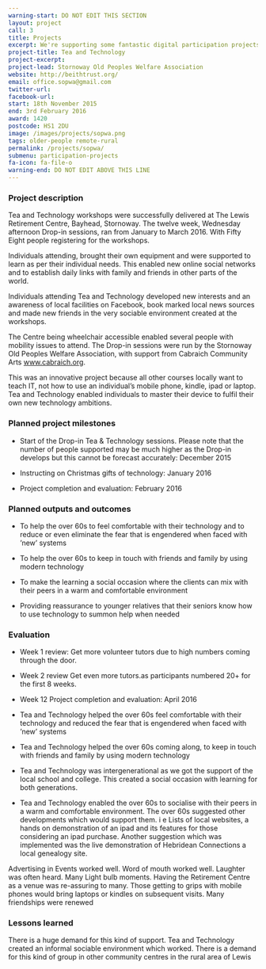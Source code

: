 ```yaml
---
warning-start: DO NOT EDIT THIS SECTION
layout: project
call: 3
title: Projects
excerpt: We're supporting some fantastic digital participation projects. Here are their stories.
project-title: Tea and Technology
project-excerpt:
project-lead: Stornoway Old Peoples Welfare Association
website: http://beithtrust.org/
email: office.sopwa@gmail.com
twitter-url:
facebook-url:
start: 18th November 2015
end: 3rd February 2016
award: 1420
postcode: HS1 2DU
image: /images/projects/sopwa.png
tags: older-people remote-rural
permalink: /projects/sopwa/
submenu: participation-projects
fa-icon: fa-file-o
warning-end: DO NOT EDIT ABOVE THIS LINE
---
```


### Project description

Tea and Technology workshops were successfully delivered at The Lewis Retirement Centre, Bayhead, Stornoway. The twelve week, Wednesday afternoon Drop-in sessions, ran from January to March 2016. With Fifty Eight people registering for the workshops. 

Individuals attending, brought their own equipment and were supported to learn as per their individual needs. This enabled new online social networks and to establish daily links with family and friends in other parts of the world. 

Individuals attending Tea and Technology developed new interests and an awareness of local facilities on Facebook, book marked local news sources and made new friends in the very sociable environment created at the workshops. 

The Centre being wheelchair accessible enabled several people with mobility issues to attend. The Drop-in sessions were run by the Stornoway Old Peoples Welfare Association, with support from Cabraich Community Arts www.cabraich.org. 

This was an innovative project because all other courses locally want to teach IT, not how to use an individual’s mobile phone, kindle, ipad or laptop. Tea and Technology enabled individuals to master their device to fulfil their own new technology ambitions.


### Planned project milestones

* Start of the Drop-in Tea & Technology sessions. Please note that the number of people supported may be much higher as the Drop-in develops but this cannot be forecast accurately: December 2015

* Instructing on Christmas gifts of technology: January 2016

* Project completion and evaluation: February 2016


### Planned outputs and outcomes

* To help the over 60s to feel comfortable with their technology and to reduce or even eliminate the fear that is engendered when faced with ’new’ systems

* To help the over 60s to keep in touch with friends and family by using modern technology

* To make the learning a social occasion where the clients can mix with their peers in a warm and comfortable environment

* Providing reassurance to younger relatives that their seniors know how to use technology to summon help when needed


### Evaluation
*	Week 1 review: Get more volunteer tutors due to high numbers coming through the door.
*	Week 2 review Get even more tutors.as participants numbered 20+ for the first 8 weeks. 
*	Week 12 Project completion and evaluation: April 2016


* Tea and Technology helped the over 60s feel comfortable with their technology and reduced the fear that is engendered when faced with ’new’ systems
* Tea and Technology helped the over 60s coming along, to keep in touch with friends and family by using modern technology
* Tea and Technology was intergenerational as we got the support of the local school and college. This created a social occasion with learning for both generations.
*	Tea and Technology enabled the over 60s to socialise with their peers in a warm and comfortable environment. The over 60s suggested other  developments which would support them. i e Lists of local websites, a hands on demonstration of an ipad and its features for those considering an ipad purchase. Another suggestion which was implemented was the live demonstration of Hebridean Connections a local genealogy site. 

Advertising in Events worked well. 
Word of mouth worked well.
Laughter was often heard. 
Many Light bulb moments. 
Having the Retirement Centre as a venue was re-assuring to many. 
Those getting to grips with mobile phones would bring laptops or kindles on subsequent visits. 
Many friendships were renewed


### Lessons learned

There is a huge demand for this kind of support. Tea and Technology created an informal sociable environment which worked. There is a demand for this kind of group in other community centres in the rural area of Lewis

